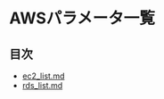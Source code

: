 # AWSパラメータ一覧
## 目次
- [ec2_list.md](https://x-connectnetworks.github.io/test/ec2_list.md)
- [rds_list.md](https://x-connectnetworks.github.io/test/rds_list.md)
